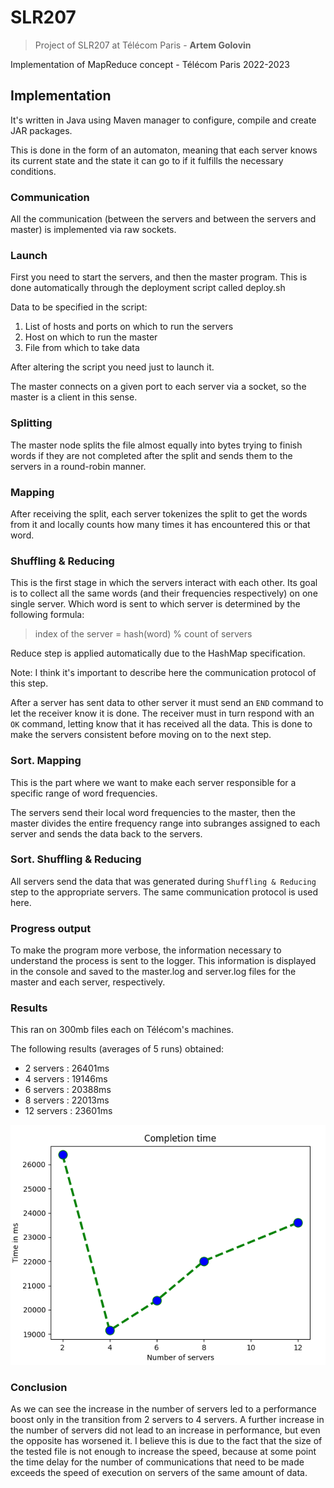 # SLR207

> Project of SLR207 at Télécom Paris - **Artem Golovin**

Implementation of MapReduce concept - Télécom Paris 2022-2023

## Implementation

It's written in Java using Maven manager to configure, compile and create JAR packages.

This is done in the form of an automaton, meaning that each server knows its current state and the state it can go to if it fulfills the necessary conditions.

### Communication

All the communication (between the servers and between the servers and master) is implemented via raw sockets.

### Launch

First you need to start the servers, and then the master program. This is done automatically through the deployment script called deploy.sh

Data to be specified in the script:
1. List of hosts and ports on which to run the servers
2. Host on which to run the master
3. File from which to take data

After altering the script you need just to launch it.

The master connects on a given port to each server via a socket, so the master is a client in this sense.

### Splitting

The master node splits the file almost equally into bytes trying to finish words if they are not completed after the split and sends them to the servers in a round-robin manner.

### Mapping

After receiving the split, each server tokenizes the split to get the words from it and locally counts how many times it has encountered this or that word.

### Shuffling & Reducing

This is the first stage in which the servers interact with each other. Its goal is to collect all the same words (and their frequencies respectively) on one single server. Which word is sent to which server is determined by the following formula:

> index of the server = hash(word) % count of servers

Reduce step is applied automatically due to the HashMap specification.

Note:
I think it's important to describe here the communication protocol of this step.

After a server has sent data to other server it must send an ``END`` command to let the receiver know it is done. The receiver must in turn respond with an ``OK`` command, letting know that it has received all the data. This is done to make the servers consistent before moving on to the next step.

### Sort. Mapping

This is the part where we want to make each server responsible for a specific range of word frequencies.

The servers send their local word frequencies to the master, then the master divides the entire frequency range into subranges assigned to each server and sends the data back to the servers.

### Sort. Shuffling & Reducing

All servers send the data that was generated during ``Shuffling & Reducing`` step to the appropriate servers. The same communication protocol is used here.

### Progress output

To make the program more verbose, the information necessary to understand the process is sent to the logger. This information is displayed in the console and saved to the master.log and server.log files for the master and each server, respectively.

### Results

This ran on 300mb files each on Télécom's machines.

The following results (averages of 5 runs) obtained:

- 2 servers : 26401ms
- 4 servers : 19146ms
- 6 servers : 20388ms
- 8 servers : 22013ms
- 12 servers : 23601ms

![plot](./plot.png)

### Conclusion

As we can see the increase in the number of servers led to a performance boost only in the transition from 2 servers to 4 servers. A further increase in the number of servers did not lead to an increase in performance, but even the opposite has worsened it. I believe this is due to the fact that the size of the tested file is not enough to increase the speed, because at some point the time delay for the number of communications that need to be made exceeds the speed of execution on servers of the same amount of data.